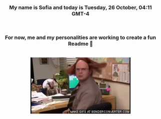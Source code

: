 


<div align="center">
<h3 >My name is Sofia and today is Tuesday, 26 October, 04:11 GMT-4</h3><br>
<h3 >For now, me and my personalities are working to create a fun Readme 👋
</h3><br>
<img src='img/dwight.gif' alt='working...'/>
</div>
